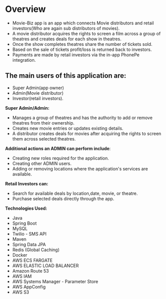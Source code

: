 # Overview
- Movie-Biz app is an app which connects Movie distributors and retail investors(Who are again sub distributors of movies).
- A movie distributor acquires the rights to screen a film across a group of theatres and creates deals for each show in theatres.
- Once the show completes theatres share the number of tickets sold.
- Based on the sale of tickets profit/loss is returned back to investors.
-  Payments are made by retail investors via the in-app PhonePe integration.

## The main users of this application are:

- Super Admin(app owner)
- Admin(Movie distributor) 
- Investor(retail investors).
 
 **Super Admin/Admin:**

- Manages a group of theatres and has the authority to add or remove theatres from their ownership.
- Creates new movie entries or updates existing details.
- A distributor creates deals for movies after acquiring the rights to screen them across selected theatres.

**Additional actions an ADMIN can perform include**:

- Creating new roles required for the application.
- Creating other ADMIN users.
- Adding or removing locations where the application's services are available.

**Retail Investors can:**
- Search for available deals by location,date, movie, or theatre.
- Purchase selected deals directly through the app.

**Technologies Used:**
- Java
- Spring Boot
- MySQL
- Twilio - SMS API
- Maven
- Spring Data JPA
- Redis (Global Caching)
- Docker
- AWS ECS FARGATE
- AWS ELASTIC LOAD BALANCER
- Amazon Route 53
- AWS IAM
- AWS Systems Manager - Parameter Store
- AWS AppConfig
- AWS S3
